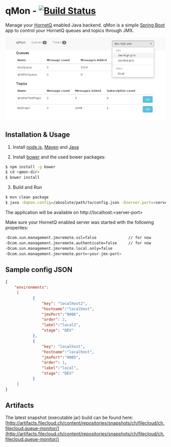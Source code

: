 # qMon - [![Build Status](https://travis-ci.org/domi55/qmon.svg?branch=master)](https://travis-ci.org/domi55/qmon)
Manage your [HornetQ](http://hornetq.jboss.org/) enabled Java backend.
qMon is a simple [Spring Boot](http://projects.spring.io/spring-boot/) app to control your HornetQ queues and topics through JMX.

![qMon index view](/static/sc_index.png)
## Installation & Usage
1) Install [node.js](http://nodejs.org/download/), [Maven](http://maven.apache.org/download.cgi) and [Java](http://www.oracle.com/technetwork/java/javase/downloads/index.html)

2) Install [bower](http://bower.io/) and the used bower packages:
```bash
$ npm install -g bower
$ cd <qmon-dir>
$ bower install
```

3) Build and Run
```bash
$ mvn clean package
$ java -Dqmon.config=/absolute/path/to/config.json -Dserver.port=<server-port> -jar target/ch.filecloud.queue-monitor-<version>.jar
```
The application will be available on http://localhost:\<server-port\>

Make sure your HornetQ enabled server was started with the following properites:

```sh
-Dcom.sun.management.jmxremote.ssl=false              // for now
-Dcom.sun.management.jmxremote.authenticate=false     // for now
-Dcom.sun.management.jmxremote.local.only=false
-Dcom.sun.management.jmxremote.port=<your-jmx-port>
```
## Sample config JSON
```json
{
    "environments":
     [
            {
                "key": "localhost2",
                "hostname":"localhost",
                "jmxPort":"9006",
                "order": 2,
                "label":"local2",
                "stage": "DEV"
            },
            {
                "key": "localhost",
                "hostname":"localhost",
                "jmxPort":"9005",
                "order": 1,
                "label":"local",
                "stage": "DEV"
            }
     ]
}
```
## Artifacts
The latest snapshot (executable jar) build can be found here:
[http://artifacts.filecloud.ch/content/repositories/snapshots/ch/filecloud/ch.filecloud.queue-monitor/](http://artifacts.filecloud.ch/content/repositories/snapshots/ch/filecloud/ch.filecloud.queue-monitor/)



